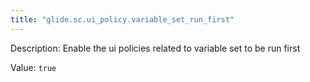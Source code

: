 ```yaml
---
title: "glide.sc.ui_policy.variable_set_run_first"
---
```


Description: Enable the ui policies related to variable set to be run first

Value: `true`